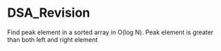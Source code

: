 # DSA_Revision
Find peak element in a sorted array in O(log N). Peak element is greater than both left and right element

